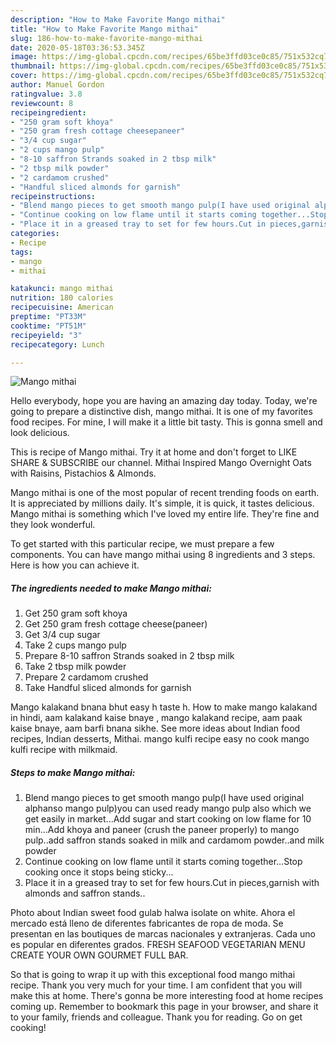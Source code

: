 ```yaml
---
description: "How to Make Favorite Mango mithai"
title: "How to Make Favorite Mango mithai"
slug: 186-how-to-make-favorite-mango-mithai
date: 2020-05-18T03:36:53.345Z
image: https://img-global.cpcdn.com/recipes/65be3ffd03ce0c85/751x532cq70/mango-mithai-recipe-main-photo.jpg
thumbnail: https://img-global.cpcdn.com/recipes/65be3ffd03ce0c85/751x532cq70/mango-mithai-recipe-main-photo.jpg
cover: https://img-global.cpcdn.com/recipes/65be3ffd03ce0c85/751x532cq70/mango-mithai-recipe-main-photo.jpg
author: Manuel Gordon
ratingvalue: 3.8
reviewcount: 8
recipeingredient:
- "250 gram soft khoya"
- "250 gram fresh cottage cheesepaneer"
- "3/4 cup sugar"
- "2 cups mango pulp"
- "8-10 saffron Strands soaked in 2 tbsp milk"
- "2 tbsp milk powder"
- "2 cardamom crushed"
- "Handful sliced almonds for garnish"
recipeinstructions:
- "Blend mango pieces to get smooth mango pulp(I have used original alphanso mango pulp)you can used ready mango pulp also which we get easily in market...Add sugar and start cooking on low flame for 10 min...Add khoya and paneer (crush the paneer properly) to mango pulp..add saffron stands soaked in milk and cardamom powder..and milk powder"
- "Continue cooking on low flame until it starts coming together...Stop cooking once it stops being sticky..."
- "Place it in a greased tray to set for few hours.Cut in pieces,garnish with almonds and saffron stands.."
categories:
- Recipe
tags:
- mango
- mithai

katakunci: mango mithai 
nutrition: 180 calories
recipecuisine: American
preptime: "PT33M"
cooktime: "PT51M"
recipeyield: "3"
recipecategory: Lunch

---
```



![Mango mithai](https://img-global.cpcdn.com/recipes/65be3ffd03ce0c85/751x532cq70/mango-mithai-recipe-main-photo.jpg)

Hello everybody, hope you are having an amazing day today. Today, we're going to prepare a distinctive dish, mango mithai. It is one of my favorites food recipes. For mine, I will make it a little bit tasty. This is gonna smell and look delicious.

This is recipe of Mango mithai. Try it at home and don&#39;t forget to LIKE SHARE &amp; SUBSCRIBE our channel. Mithai Inspired Mango Overnight Oats with Raisins, Pistachios &amp; Almonds.

Mango mithai is one of the most popular of recent trending foods on earth. It is appreciated by millions daily. It's simple, it is quick, it tastes delicious. Mango mithai is something which I've loved my entire life. They're fine and they look wonderful.


To get started with this particular recipe, we must prepare a few components. You can have mango mithai using 8 ingredients and 3 steps. Here is how you can achieve it.

<!--inarticleads1-->

##### The ingredients needed to make Mango mithai:

1. Get 250 gram soft khoya
1. Get 250 gram fresh cottage cheese(paneer)
1. Get 3/4 cup sugar
1. Take 2 cups mango pulp
1. Prepare 8-10 saffron Strands soaked in 2 tbsp milk
1. Take 2 tbsp milk powder
1. Prepare 2 cardamom crushed
1. Take Handful sliced almonds for garnish


Mango kalakand bnana bhut easy h taste h. How to make mango kalakand in hindi, aam kalakand kaise bnaye , mango kalakand recipe, aam paak kaise bnaye, aam barfi bnana sikhe. See more ideas about Indian food recipes, Indian desserts, Mithai. mango kulfi recipe easy no cook mango kulfi recipe with milkmaid. 

<!--inarticleads2-->

##### Steps to make Mango mithai:

1. Blend mango pieces to get smooth mango pulp(I have used original alphanso mango pulp)you can used ready mango pulp also which we get easily in market...Add sugar and start cooking on low flame for 10 min...Add khoya and paneer (crush the paneer properly) to mango pulp..add saffron stands soaked in milk and cardamom powder..and milk powder
1. Continue cooking on low flame until it starts coming together...Stop cooking once it stops being sticky...
1. Place it in a greased tray to set for few hours.Cut in pieces,garnish with almonds and saffron stands..


Photo about Indian sweet food gulab halwa isolate on white. Ahora el mercado está lleno de diferentes fabricantes de ropa de moda. Se presentan en las boutiques de marcas nacionales y extranjeras. Cada uno es popular en diferentes grados. FRESH SEAFOOD VEGETARIAN MENU CREATE YOUR OWN GOURMET FULL BAR. 

So that is going to wrap it up with this exceptional food mango mithai recipe. Thank you very much for your time. I am confident that you will make this at home. There's gonna be more interesting food at home recipes coming up. Remember to bookmark this page in your browser, and share it to your family, friends and colleague. Thank you for reading. Go on get cooking!
